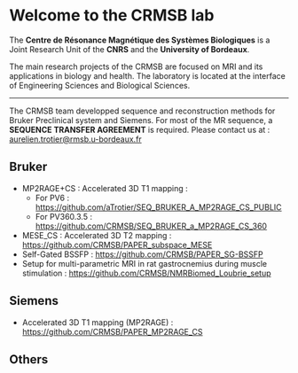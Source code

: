 # Welcome to the CRMSB lab

The **Centre de Résonance Magnétique des Systèmes Biologiques** is a Joint Research Unit of the **CNRS** and the **University of Bordeaux**.

The main research projects of the CRMSB are focused on MRI and its applications in biology and health. The laboratory is located at the interface of Engineering Sciences and Biological Sciences.

---

The CRMSB team developped sequence and reconstruction methods for Bruker Preclinical system and Siemens. 
For most of the MR sequence, a **SEQUENCE TRANSFER AGREEMENT** is required. Please contact us at : aurelien.trotier@rmsb.u-bordeaux.fr

## Bruker
- MP2RAGE+CS : Accelerated 3D T1 mapping :
  - For PV6 : https://github.com/aTrotier/SEQ_BRUKER_A_MP2RAGE_CS_PUBLIC
  - For PV360.3.5 : https://github.com/CRMSB/SEQ_BRUKER_a_MP2RAGE_CS_360
- MESE_CS : Accelerated 3D T2 mapping : https://github.com/CRMSB/PAPER_subspace_MESE
- Self-Gated BSSFP :  https://github.com/CRMSB/PAPER_SG-BSSFP
- Setup for multi-parametric MRI in rat gastrocnemius during muscle stimulation : https://github.com/CRMSB/NMRBiomed_Loubrie_setup 

## Siemens
- Accelerated 3D T1 mapping (MP2RAGE) : https://github.com/CRMSB/PAPER_MP2RAGE_CS


## Others

